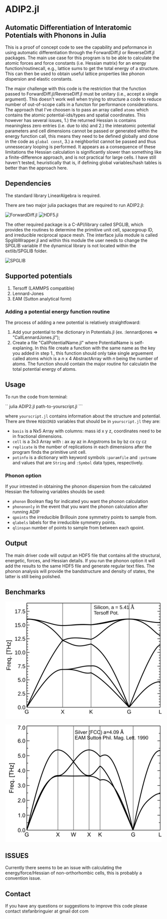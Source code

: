 # ADIP2.jl
## Automatic Differentiation of Interatomic Potentials with Phonons in Julia

This is a proof of concept code to see the capability and peformance in using automatic differentiation through the ForwardDiff.jl or ReverseDiff.jl packages. The main use case for this program is to be able to calculate the atomic forces and force constants (i.e. Hessian matrix) for an energy function/routinecall, e.g., lattice sums to get the total energy of a structure. This can then be used to obtain useful lattice properties like phonon dispersion and elastic constants.

The major challenge with this code is the restriction that the function passed to ForwardDiff.jl/ReverseDiff.jl must be unitary (i.e., accept a single argument). This doesn't work well when trying to structure a code to reduce number of out-of-scope calls in a functon for performance considerations. The approach that I've choosen is to pass an array called ``atoms`` which contains the atomic potential-ids/types and spatial coordinates. This however has several issues, 1.) the returned Hessian is contains meaningless zero entries (i.e. due to ids) and 2.) the interatomic potential parameters and cell dimensions cannot be passed or generated within the energy function call, this means they need to be defined globally and done in the code as `` global const ``, 3.) a neighborlist cannot be passed and thus unnessecary looping is performed. It appears as a consequence of these limitations the Hessian calculation is significantly slower than something like a finite-difference approach, and is not practical for large cells. I have still haven't tested, heuristically that is, if defining global variables/hash tables is better than the approach here.

## Dependencies
The standard library LinearAlgebra is required.

There are two major julia packages that are required to run ADIP2.jl:

![ForwardDiff.jl](https://github.com/JuliaDiff/ForwardDiff.jl)
![HDF5.jl](https://github.com/JuliaIO/HDF5.jl)

The other required package is a C-API/library called SPGLIB, which provides the routines to determine the primitive unit cell, spacegroup ID, and irreducible reciprocal space mesh. The interface julia module is called SpglibWrapper.jl and within this module
the user needs to change the SPGLIB variable if the dynamical library is not located within the extlib/SPGLIB folder.

![SPGLIB](https://atztogo.github.io/spglib/)

## Supported potentials

1. Tersoff (LAMMPS compatible)
2. Lennard-Jones
3. EAM (Sutton analytical form)

### Adding a potential energy function routine

The process of adding a new potential is relatively straightfoward:

1. Add your potential to the dictionary in Potentials.jl (ex. :lennardjones => "CallLennardJones.jl");
2. Create a file "CallPotentialName.jl" where PotentialName is self-explaning. In this file create a function with the same name as the key you added in step 1., this function should only take single arguement called atoms which is a *n* x 4 AbstractArray  with *n* being the number of atoms. The function should contain the major routine for calculatin the total potential energy of atoms.

## Usage

To run the code from terminal:

`` julia ADIP2.jl path-to-yourscript.jl ```

where `` yourscript.jl `` contains information about the structure and potential. There are three ``REQUIRED`` variables that should be in `` yourscript.jl `` they are:

* ``basis`` is a Nx5 Array with columns: mass id x y z, coordinates need to be in fractional dimensions.
* ``cell`` is a 3x3 Array with : ax ay az  in Angstroms
                                 bx by bz 
				 cx cy cz
* ``replicate`` is the number of replications in each dimensions after the program finds the primitive unit cell.				 
* ``potinfo`` is a dictionary with keyword symbols `` :paramfile `` and ``:potname`` and values that are `` String `` and `` :Symbol `` data types, respectively.

### Phonon option
If your intrested in obtaining the phonon dispersion from the calculated Hessian the following variables shoulds be used:

* ``phonon`` Boolean flag for indicated you want the phonon calculation
* ``phonononly`` in the event that you want the phonon calculation after running ADIP
* ``qpoints`` the irreducible Brillouin zone symmetry points to sample from.
* ``qlabels`` labels for the irreducible symmetry points.
* ``qlinspan`` number of points to sample from between each qpoint.


## Output

The main driver code will output an HDF5 file that contains all the structural, energetic, forces, and Hessian details. If you run the phonon option it will add the results to the same HDF5 file and generate regular text files. The phonon analysis will provide the bandstructure and density of states, the latter is still being polished.

## Benchmarks

![Silicon](benchmarks/Silicon/Si_5.43A_3x3x3_Phonon.png)

![Siliver](benchmarks/Silver/Ag_4.08A_3x3x3_Phonon.png)

## ISSUES

Currently there seems to be an issue with calculating the energy/force/Hessian of non-orthorhombic cells, this is probably a convention issue.

## Contact

If you have any questions or suggestions to improve this code please contact stefanbringuier at gmail dot com